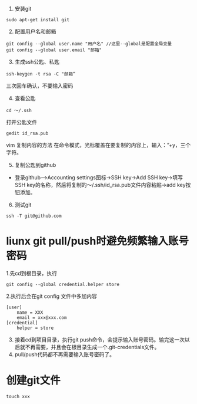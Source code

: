 1. 安装git
```
sudo apt-get install git
```
2. 配置用户名和邮箱
```
git config --global user.name "用户名" //这里--global是配置全局变量
git config --global user.email "邮箱" 
```
3. 生成ssh公匙、私匙
```
ssh-keygen -t rsa -C "邮箱“
```
三次回车确认，不要输入密码

4. 查看公匙
```
cd ～/.ssh
```
打开公匙文件
```
gedit id_rsa.pub
```
vim 复制内容的方法
在命令模式，光标覆盖在要复制的内容上，输入：”+y，三个字符。

5. 复制公匙到github
- 登录github—>Accounting settings图标->SSH key->Add SSH key->填写SSH key的名称，然后将复制的～/.ssh/id_rsa.pub文件内容粘贴->add key按钮添加。

6. 测试git
```
ssh -T git@github.com
```

# liunx git pull/push时避免频繁输入账号密码
1.先cd到根目录，执行
```
git config --global credential.helper store
```
2.执行后会在git config 文件中多加内容
```
[user]
	name = XXX
	email = xxx@xxx.com
[credential]
	helper = store
```
3. 接着cd到项目目录，执行git push命令，会提示输入账号密码。输完这一次以后就不再需要，并且会在根目录生成一个.git-credentials文件。
4. pull/push代码都不再需要输入账号密码了。

# 创建git文件
```
touch xxx
```
